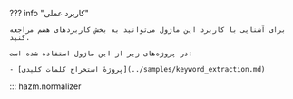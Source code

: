??? info "کاربرد عملی"

    برای آشنایی با کاربرد این ماژول می‌توانید به بخش کاربردهای هضم مراجعه کنید.

    در پروژه‌های زیر از این ماژول استفاده شده است:

    - [پروژهٔ استخراج کلمات کلیدی](../samples/keyword_extraction.md)    

::: hazm.normalizer